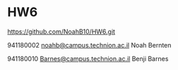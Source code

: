 # HW6
https://github.com/NoahB10/HW6.git

941180002 noahb@campus.technion.ac.il Noah Bernten

941180010 Barnes@campus.technion.ac.il Benji Barnes
